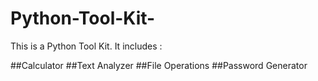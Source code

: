 # Python-Tool-Kit-
This is a Python Tool Kit. It includes :


##Calculator
##Text Analyzer
##File Operations
##Password Generator
